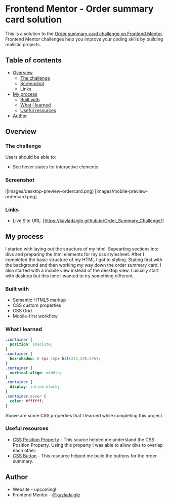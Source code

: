 # Frontend Mentor - Order summary card solution

This is a solution to the [Order summary card challenge on Frontend Mentor](https://www.frontendmentor.io/challenges/order-summary-component-QlPmajDUj). Frontend Mentor challenges help you improve your coding skills by building realistic projects. 

## Table of contents

- [Overview](#overview)
  - [The challenge](#the-challenge)
  - [Screenshot](#screenshot)
  - [Links](#links)
- [My process](#my-process)
  - [Built with](#built-with)
  - [What I learned](#what-i-learned)
  - [Useful resources](#useful-resources)
- [Author](#author)


## Overview

### The challenge

Users should be able to:

- See hover states for interactive elements

### Screenshot

![images/desktop-preview-ordercard.png]
[images/mobile-preview-ordercard.png]

### Links

- Live Site URL: [https://kayladaigle.github.io/Order_Summary_Challenge/]

## My process

I started with laying out the structure of my html. Sepearting sections into divs and preparing the
html elements for my css stylesheet. After I completed the basic structure of my HTML I got to styling. Stating first with the background and then working my way down the order summary card. I also started with a mobile view instead of the desktop view. I usually start with desktop but this time I wanted to try something different.

### Built with

- Semantic HTML5 markup
- CSS custom properties
- CSS Grid
- Mobile-first workflow


### What I learned


```css
.container {
  position: absolute;
}
.container {
  box-shadow: 0 8px 15px hsl(224,23%,55%);
}
.container {
  vertical-align: middle;
}
.container {
  display: inline-block;
}
.container:hover {
  color: #ffffff;
}
```

Above are some CSS properties that I learned while completing this project. 

### Useful resources

- [CSS Position Property](https://www.w3schools.com/css/css_positioning.asp) - This source helped me understand the CSS Position Property. Using this property I was able to allow divs to overlap each other.
- [CSS Button](https://www.w3schools.com/css/css3_buttons.asp) - This resource helped me build the buttons for the order summary.


## Author

- Website - upcoming!
- Frontend Mentor - [@kayladaigle](https://www.frontendmentor.io/profile/kayladaigle)


